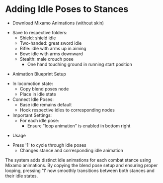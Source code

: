 # Adding Idle Poses to Stances

* Download Mixamo Animations (without skin)
 - Save to respective folders:
   * Shield: shield idle
   * Two-handed: great sword idle
   * Rifle: idle with arms up in aiming
   * Bow: idle with arms downward
   * Stealth: male crouch pose
     - One hand touching ground in running start position

* Animation Blueprint Setup
 - In locomotion state:
   * Copy blend poses node
   * Place in idle state
 - Connect Idle Poses:
   * Base idle remains default
   * Hook respective idles to corresponding nodes
 - Important Settings:
   * For each idle pose:
     - Ensure "loop animation" is enabled in bottom right

* Usage
 - Press '1' to cycle through idle poses
   * Changes stance and corresponding idle animation

The system adds distinct idle animations for each combat stance using Mixamo animations. By copying the blend pose setup and ensuring proper looping, pressing '1' now smoothly transitions between both stances and their idle states.
